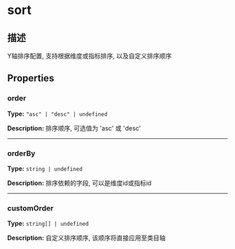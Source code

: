 # sort
## 描述
Y轴排序配置, 支持根据维度或指标排序, 以及自定义排序顺序


## Properties

### order

**Type:** `"asc" | "desc" | undefined`

**Description:**
排序顺序, 可选值为 'asc' 或 'desc'

---

### orderBy

**Type:** `string | undefined`

**Description:**
排序依赖的字段, 可以是维度id或指标id

---

### customOrder

**Type:** `string[] | undefined`

**Description:**
自定义排序顺序, 该顺序将直接应用至类目轴